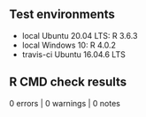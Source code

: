 ## Test environments

* local Ubuntu 20.04 LTS: R 3.6.3
* local Windows 10: R 4.0.2
* travis-ci Ubuntu 16.04.6 LTS

## R CMD check results

0 errors | 0 warnings | 0 notes

